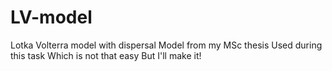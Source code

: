 # LV-model
Lotka Volterra model with dispersal
Model from my MSc thesis
Used during this task
Which is not that easy
But I'll make it!
